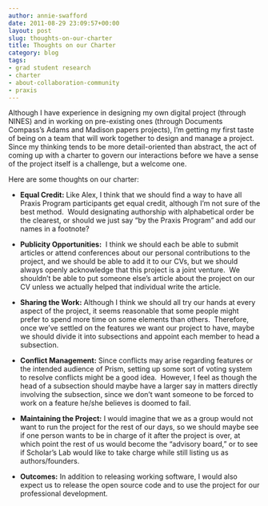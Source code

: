 ```yaml
---
author: annie-swafford
date: 2011-08-29 23:09:57+00:00
layout: post
slug: thoughts-on-our-charter
title: Thoughts on our Charter
category: blog
tags:
- grad student research
- charter
- about-collaboration-community
- praxis
---
```


Although I have experience in designing my own digital project (through NINES) and in working on pre-existing ones (through Documents Compass’s Adams and Madison papers projects), I’m getting my first taste of being on a team that will work together to design and manage a project.  Since my thinking tends to be more detail-oriented than abstract, the act of coming up with a charter to govern our interactions before we have a sense of the project itself is a challenge, but a welcome one.

Here are some thoughts on our charter:


  * **Equal Credit:** Like Alex, I think that we should find a way to have all Praxis Program participants get equal credit, although I’m not sure of the best method.  Would designating authorship with alphabetical order be the clearest, or should we just say “by the Praxis Program” and add our names in a footnote?


  * **Publicity Opportunities:**  I think we should each be able to submit articles or attend conferences about our personal contributions to the project, and we should be able to add it to our CVs, but we should always openly acknowledge that this project is a joint venture.  We shouldn’t be able to put someone else’s article about the project on our CV unless we actually helped that individual write the article.


  * **Sharing the Work:** Although I think we should all try our hands at every aspect of the project, it seems reasonable that some people might prefer to spend more time on some elements than others.  Therefore, once we’ve settled on the features we want our project to have, maybe we should divide it into subsections and appoint each member to head a subsection.


  * **Conflict Management:** Since conflicts may arise regarding features or the intended audience of Prism, setting up some sort of voting system to resolve conflicts might be a good idea.  However, I feel as though the head of a subsection should maybe have a larger say in matters directly involving the subsection, since we don’t want someone to be forced to work on a feature he/she believes is doomed to fail.


  * **Maintaining the Project:** I would imagine that we as a group would not want to run the project for the rest of our days, so we should maybe see if one person wants to be in charge of it after the project is over, at which point the rest of us would become the “advisory board,” or to see if Scholar’s Lab would like to take charge while still listing us as authors/founders.


  * **Outcomes:** In addition to releasing working software, I would also expect us to release the open source code and to use the project for our professional development.
